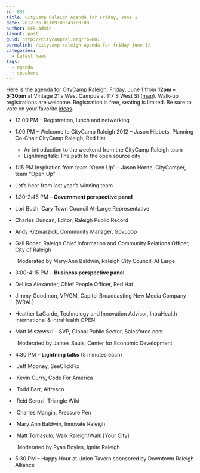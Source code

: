 ```yaml
---
id: 801
title: CityCamp Raleigh Agenda for Friday, June 1
date: 2012-06-01T09:00:43+00:00
author: CFR Admin
layout: post
guid: http://citycampral.org/?p=801
permalink: /citycamp-raleigh-agenda-for-friday-june-1/
categories:
  - Latest News
tags:
  - agenda
  - speakers
---
```

Here is the agenda for CityCamp Raleigh, Friday, June 1 from **12pm – 5:30pm** at Vintage 21′s West Campus at 117 S West St ([map](http://g.co/maps/t42w6)). Walk-up registrations are welcome. Registration is free, seating is limited. Be sure to vote on your favorite <a title="ideas" href="http://www.google.com/moderator/#15/e=1fd592&t=1fd592.40&f=1fd592.65c7f9&q=1fd592.65c7f9" target="_blank">ideas</a>.

  * 12:00 PM – Registration, lunch and networking
  * 1:00 PM – Welcome to CityCamp Raleigh 2012 – Jason Hibbets, Planning Co-Chair CityCamp Raleigh, Red Hat 
      * An introduction to the weekend from the CityCamp Raleigh team
      * Lightning talk: The path to the open source city
  * 1:15 PM Inspiration from team &#8220;Open Up&#8221; – Jason Horne, CityCamper, team &#8220;Open Up&#8221;
  * Let&#8217;s hear from last year&#8217;s winning team

  * 1:30-2:45 PM – **Government perspective panel**

  * Lori Bush, Cary Town Council At-Large Representative

  * Charles Duncan, Editor, Raleigh Public Record
  * Andy Krzmarzick, Community Manager, GovLoop
  * Gail Roper, Raleigh Chief Information and Community Relations Officer, City of Raleigh

<p style="padding-left: 30px;">
  Moderated by Mary-Ann Baldwin, Raleigh City Council, At Large
</p>

  * 3:00-4:15 PM – **Business perspective panel**

  * DeLisa Alexander, Chief People Officer, Red Hat
  * Jimmy Goodmon, VP/GM, Capitol Broadcasting New Media Company (WRAL)
  * Heather LaGarde, Technology and Innovation Advisor, IntraHealth International & IntraHealth OPEN
  * Matt Miszewski – SVP, Global Public Sector, Salesforce.com

<p style="padding-left: 30px;">
  Moderated by James Sauls, Center for Economic Development
</p>

  * 4:30 PM – **Lightning talks** (5 minutes each)

  *  Jeff Mooney, SeeClickFix
  *  Kevin Curry, Code For America
  *  Todd Barr, Alfresco
  *  Reid Serozi, Triangle Wiki
  *  Charles Mangin, Pressure Pen
  *  Mary Ann Baldwin, Innovate Raleigh
  *  Matt Tomasulo, Walk Raleigh/Walk [Your City]

<p style="padding-left: 30px;">
  Moderated by Ryan Boyles, Ignite Raleigh
</p>

  * 5:30 PM – Happy Hour at Union Tavern sponsored by Downtown Raleigh Alliance